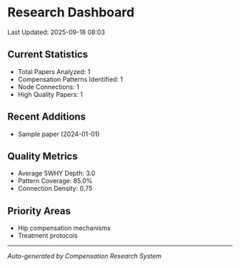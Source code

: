 # Research Dashboard
Last Updated: 2025-09-18 08:03

## Current Statistics
- Total Papers Analyzed: 1
- Compensation Patterns Identified: 1
- Node Connections: 1
- High Quality Papers: 1

## Recent Additions
- Sample paper (2024-01-01)


## Quality Metrics
- Average 5WHY Depth: 3.0
- Pattern Coverage: 85.0%
- Connection Density: 0.75

## Priority Areas
- Hip compensation mechanisms
- Treatment protocols


---
*Auto-generated by Compensation Research System*
